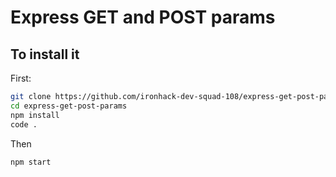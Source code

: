 # Express GET and POST params

## To install it

First:
```sh
git clone https://github.com/ironhack-dev-squad-108/express-get-post-params.git
cd express-get-post-params
npm install
code .
```

Then
```sh
npm start
```